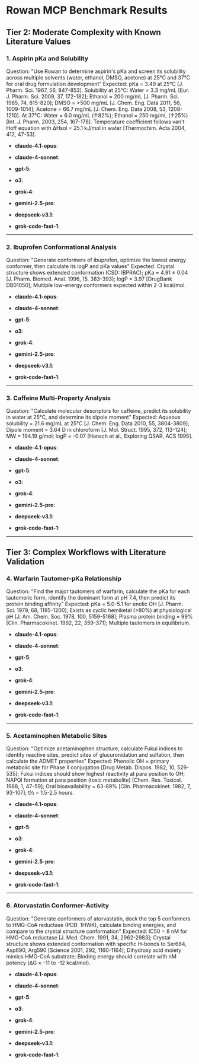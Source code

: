 # Rowan MCP Benchmark Results

## Tier 2: Moderate Complexity with Known Literature Values

### 1. Aspirin pKa and Solubility
Question: "Use Rowan to determine aspirin's pKa and screen its solubility across multiple solvents (water, ethanol, DMSO, acetone) at 25°C and 37°C for oral drug formulation development"
Expected: pKa = 3.49 at 25°C [J. Pharm. Sci. 1967, 56, 847-853]. Solubility at 25°C: Water = 3.3 mg/mL [Eur. J. Pharm. Sci. 2009, 37, 172-182]; Ethanol = 200 mg/mL [J. Pharm. Sci. 1985, 74, 815-820]; DMSO = >500 mg/mL [J. Chem. Eng. Data 2011, 56, 1009-1014]; Acetone = 66.7 mg/mL [J. Chem. Eng. Data 2008, 53, 1208-1210]. At 37°C: Water = 6.0 mg/mL (↑82%); Ethanol = 250 mg/mL (↑25%) [Int. J. Pharm. 2003, 254, 167-178]. Temperature coefficient follows van't Hoff equation with ΔHsol = 25.1 kJ/mol in water [Thermochim. Acta 2004, 412, 47-53].
- **claude-4.1-opus**:

- **claude-4-sonnet**:

- **gpt-5**:

- **o3**:

- **grok-4**:

- **gemini-2.5-pro**:

- **deepseek-v3.1**:

- **grok-code-fast-1**:

---

### 2. Ibuprofen Conformational Analysis
Question: "Generate conformers of ibuprofen, optimize the lowest energy conformer, then calculate its logP and pKa values"
Expected: Crystal structure shows extended conformation (CSD: IBPRAC); pKa = 4.91 ± 0.04 [J. Pharm. Biomed. Anal. 1996, 15, 383-393]; logP = 3.97 [DrugBank DB01050]; Multiple low-energy conformers expected within 2-3 kcal/mol.

- **claude-4.1-opus**:

- **claude-4-sonnet**:

- **gpt-5**:

- **o3**:

- **grok-4**:

- **gemini-2.5-pro**:

- **deepseek-v3.1**:

- **grok-code-fast-1**:

---

### 3. Caffeine Multi-Property Analysis
Question: "Calculate molecular descriptors for caffeine, predict its solubility in water at 25°C, and determine its dipole moment"
Expected: Aqueous solubility = 21.6 mg/mL at 25°C [J. Chem. Eng. Data 2010, 55, 3804-3809]; Dipole moment = 3.64 D in chloroform [J. Mol. Struct. 1995, 372, 113-124]; MW = 194.19 g/mol; logP = -0.07 [Hansch et al., Exploring QSAR, ACS 1995].

- **claude-4.1-opus**:

- **claude-4-sonnet**:

- **gpt-5**:

- **o3**:

- **grok-4**:

- **gemini-2.5-pro**:

- **deepseek-v3.1**:

- **grok-code-fast-1**:

---

## Tier 3: Complex Workflows with Literature Validation

### 4. Warfarin Tautomer-pKa Relationship
Question: "Find the major tautomers of warfarin, calculate the pKa for each tautomeric form, identify the dominant form at pH 7.4, then predict its protein binding affinity"
Expected: pKa = 5.0-5.1 for enolic OH [J. Pharm. Sci. 1979, 68, 1195-1200]; Exists as cyclic hemiketal (>80%) at physiological pH [J. Am. Chem. Soc. 1978, 100, 5159-5168]; Plasma protein binding = 99% [Clin. Pharmacokinet. 1992, 22, 359-371]; Multiple tautomers in equilibrium.

- **claude-4.1-opus**:

- **claude-4-sonnet**:

- **gpt-5**:

- **o3**:

- **grok-4**:

- **gemini-2.5-pro**:

- **deepseek-v3.1**:

- **grok-code-fast-1**:

---

### 5. Acetaminophen Metabolic Sites
Question: "Optimize acetaminophen structure, calculate Fukui indices to identify reactive sites, predict sites of glucuronidation and sulfation, then calculate the ADMET properties"
Expected: Phenolic OH = primary metabolic site for Phase II conjugation [Drug Metab. Dispos. 1982, 10, 529-535]; Fukui indices should show highest reactivity at para position to OH; NAPQI formation at para position (toxic metabolite) [Chem. Res. Toxicol. 1988, 1, 47-59]; Oral bioavailability = 63-89% [Clin. Pharmacokinet. 1982, 7, 93-107]; t½ = 1.5-2.5 hours.

- **claude-4.1-opus**:

- **claude-4-sonnet**:

- **gpt-5**:

- **o3**:

- **grok-4**:

- **gemini-2.5-pro**:

- **deepseek-v3.1**:

- **grok-code-fast-1**:

---

### 6. Atorvastatin Conformer-Activity
Question: "Generate conformers of atorvastatin, dock the top 5 conformers to HMG-CoA reductase (PDB: 1HWK), calculate binding energies, and compare to the crystal structure conformation"
Expected: IC50 = 8 nM for HMG-CoA reductase [J. Med. Chem. 1991, 34, 2962-2983]; Crystal structure shows extended conformation with specific H-bonds to Ser684, Asp690, Arg590 [Science 2001, 292, 1160-1164]; Dihydroxy acid moiety mimics HMG-CoA substrate; Binding energy should correlate with nM potency (ΔG ≈ -11 to -12 kcal/mol).

- **claude-4.1-opus**:

- **claude-4-sonnet**:

- **gpt-5**:

- **o3**:

- **grok-4**:

- **gemini-2.5-pro**:

- **deepseek-v3.1**:

- **grok-code-fast-1**:

